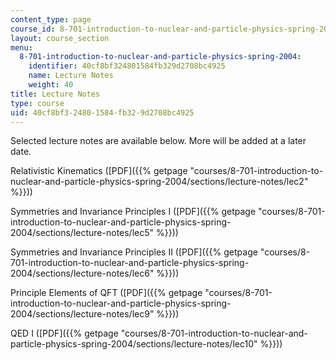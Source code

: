 ```yaml
---
content_type: page
course_id: 8-701-introduction-to-nuclear-and-particle-physics-spring-2004
layout: course_section
menu:
  8-701-introduction-to-nuclear-and-particle-physics-spring-2004:
    identifier: 40cf8bf324801584fb329d2708bc4925
    name: Lecture Notes
    weight: 40
title: Lecture Notes
type: course
uid: 40cf8bf3-2480-1584-fb32-9d2708bc4925
---
```


Selected lecture notes are available below. More will be added at a later date.

Relativistic Kinematics ([PDF]({{% getpage "courses/8-701-introduction-to-nuclear-and-particle-physics-spring-2004/sections/lecture-notes/lec2" %}}))

Symmetries and Invariance Principles I ([PDF]({{% getpage "courses/8-701-introduction-to-nuclear-and-particle-physics-spring-2004/sections/lecture-notes/lec5" %}}))

Symmetries and Invariance Principles II ([PDF]({{% getpage "courses/8-701-introduction-to-nuclear-and-particle-physics-spring-2004/sections/lecture-notes/lec6" %}}))

Principle Elements of QFT ([PDF]({{% getpage "courses/8-701-introduction-to-nuclear-and-particle-physics-spring-2004/sections/lecture-notes/lec9" %}}))

QED I ([PDF]({{% getpage "courses/8-701-introduction-to-nuclear-and-particle-physics-spring-2004/sections/lecture-notes/lec10" %}}))